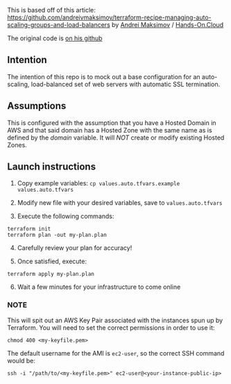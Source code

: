 This is based off of this article: https://github.com/andreivmaksimov/terraform-recipe-managing-auto-scaling-groups-and-load-balancers
by [Andrei Maksimov](https://www.linkedin.com/in/avmaksimov/) / [Hands-On.Cloud](https://Hands-On.Cloud)

The original code is [on his github](https://github.com/andreivmaksimov/terraform-recipe-managing-auto-scaling-groups-and-load-balancers)

## Intention

The intention of this repo is to mock out a base configuration for an auto-scaling, load-balanced set of web servers with automatic SSL termination.

## Assumptions

This is configured with the assumption that you have a Hosted Domain in AWS and that said domain has a Hosted Zone with the same name as is defined by the _domain_ variable. It will *NOT* create or modify existing Hosted Zones.

## Launch instructions

1. Copy example variables: ```cp values.auto.tfvars.example values.auto.tfvars```

2. Modify new file with your desired variables, save to ```values.auto.tfvars```

3. Execute the following commands:

```
terraform init
terraform plan -out my-plan.plan
```

4. Carefully review your plan for accuracy!

5. Once satisfied, execute:

```
terraform apply my-plan.plan
```

6. Wait a few minutes for your infrastructure to come online

### NOTE

This will spit out an AWS Key Pair associated with the instances spun up by Terraform. You will need to set the correct permissions in order to use it:

```chmod 400 <my-keyfile.pem>```

The default username for the AMI is ```ec2-user```, so the correct SSH command would be:

```ssh -i "/path/to/<my-keyfile.pem>" ec2-user@<your-instance-public-ip>```
